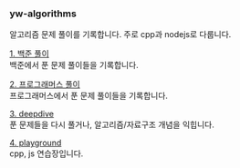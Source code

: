 ### yw-algorithms

알고리즘 문제 풀이를 기록합니다. 주로 cpp과 nodejs로 다룹니다.

[1. 백준 풀이](./백준/)<br>
백준에서 푼 문제 풀이들을 기록합니다.

[2. 프로그래머스 풀이](./프로그래머스/)<br>
프로그래머스에서 푼 문제 풀이들을 기록합니다.

[3. deepdive](./algo-deepdive/)<br>
푼 문제들을 다시 풀거나, 알고리즘/자료구조 개념을 익힙니다.

[4. playground]()<br>
cpp, js 연습장입니다.
